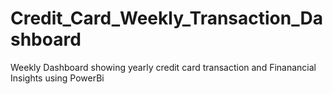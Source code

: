 # Credit_Card_Weekly_Transaction_Dashboard
Weekly Dashboard showing yearly credit card transaction and Finanancial Insights using PowerBi
